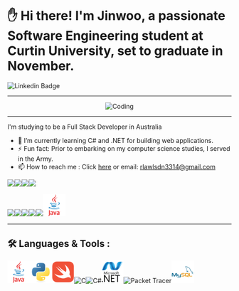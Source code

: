 


# ✋ Hi there! I'm Jinwoo, a passionate Software Engineering student at Curtin University, set to graduate in November.

![Linkedin Badge](https://img.shields.io/badge/-LinkedIn-blue?style=flat-square&logo=Linkedin&logoColor=white)
___
<div style="display: flex; justify-content: center; align-items: center;">
  <img src="https://media.giphy.com/media/v1.Y2lkPTc5MGI3NjExNXhmc2h5eTJveW5jNTI4aTIwOWlrenMydGt6dmJ2ZHUwZHc4aWo5NCZlcD12MV9pbnRlcm5hbF9naWZfYnlfaWQmY3Q9Zw/2IudUHdI075HL02Pkk/giphy.gif" alt="Coding" />
</div>

___
<!-- Bullet list -->

I'm studying to be a Full Stack Developer in Australia
* 🔭 I’m currently learning C# and .NET for building web applications.
* ⚡ Fun fact: Prior to embarking on my computer science studies, I served in the Army.
* 📫 How to reach me : Click [here](https://www.linkedin.com/in/jinwookimcurtin/) or email: rlawlsdn3314@gmail.com


<img src="https://img.shields.io/badge/java-007396?style=for-the-badge&logo=java&logoColor=white"><img src="https://img.shields.io/badge/SwiftUI-FA7343?style=for-the-badge&logo=swift&logoColor=white"><img src="https://img.shields.io/badge/C%23-239120?style=for-the-badge&logo=c-sharp&logoColor=white"><img src="https://img.shields.io/badge/.NET-5C2D91?style=for-the-badge&logo=.net&logoColor=white">

<img src="https://img.shields.io/badge/Python-3776AB?style=for-the-badge&logo=Python&logoColor=white"><img src="https://img.shields.io/badge/mysql-FCC624?style=for-the-badge&logo=linux&logoColor=black"><img src="https://img.shields.io/badge/github-181717?style=for-the-badge&logo=github&logoColor=white"><img src="https://img.shields.io/badge/Packet%20Tracer-FF6F00?style=for-the-badge&logo=cisco&logoColor=white"><img src="https://img.shields.io/badge/C-00599C?style=for-the-badge&logo=c&logoColor=white"><img src="https://raw.githubusercontent.com/devicons/devicon/1119b9f84c0290e0f0b38982099a2bd027a48bf1/icons/java/java-original-wordmark.svg" alt="Java" width="50" height="50">

___
## 🛠️ Languages & Tools :
<img src="https://raw.githubusercontent.com/devicons/devicon/1119b9f84c0290e0f0b38982099a2bd027a48bf1/icons/java/java-original-wordmark.svg" alt="Java" width="50" height="50"><img src="https://raw.githubusercontent.com/devicons/devicon/1119b9f84c0290e0f0b38982099a2bd027a48bf1/icons/python/python-original.svg" alt="Python" width="50" height="50"><img src="https://raw.githubusercontent.com/devicons/devicon/1119b9f84c0290e0f0b38982099a2bd027a48bf1/icons/swift/swift-original.svg" alt="SwiftUI" width="50" height="50"><img src="https://image.shutterstock.com/image-vector/c-language-logo-simple-colours-260nw-2113921046.jpg" alt="C" width="50" height="50"><img src="https://cdn-icons-png.flaticon.com/128/6132/6132221.png" alt="C#" width="50" height="50"><img src="https://raw.githubusercontent.com/devicons/devicon/1119b9f84c0290e0f0b38982099a2bd027a48bf1/icons/dot-net/dot-net-original-wordmark.svg" alt=".NET" width="50" height="50"><img src="https://img.shields.io/badge/Packet%20Tracer-FF6F00?style=for-the-badge&logo=cisco&logoColor=white" alt="Packet Tracer" width="50" height="50"><img src="https://raw.githubusercontent.com/devicons/devicon/1119b9f84c0290e0f0b38982099a2bd027a48bf1/icons/mysql/mysql-original-wordmark.svg" alt="MySQL" width="50" height="50">













